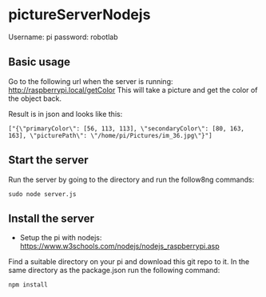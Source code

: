 # pictureServerNodejs

Username: pi
password: robotlab

## Basic usage
Go to the following url when the server is running: http://raspberrypi.local/getColor
This will take a picture and get the color of the object back.

Result is in json and looks like this:

```
["{\"primaryColor\": [56, 113, 113], \"secondaryColor\": [80, 163, 163], \"picturePath\": \"/home/pi/Pictures/im_36.jpg\"}"]
```

## Start the server
Run the server by going to the directory and run the follow8ng commands:

```
sudo node server.js
```


## Install the server
- Setup the pi with nodejs: https://www.w3schools.com/nodejs/nodejs_raspberrypi.asp

Find a suitable directory on your pi and download this git repo to it. In the same directory as the package.json run the following command:

```
npm install
```
